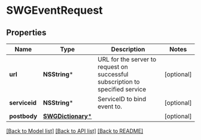 # SWGEventRequest

## Properties
Name | Type | Description | Notes
------------ | ------------- | ------------- | -------------
**url** | **NSString*** | URL for the server to request on successful subscription to specified service | [optional] 
**serviceid** | **NSString*** | ServiceID to bind event to. | [optional] 
**postbody** | [**SWGDictionary***](SWGDictionary.md) |  | [optional] 

[[Back to Model list]](../README.md#documentation-for-models) [[Back to API list]](../README.md#documentation-for-api-endpoints) [[Back to README]](../README.md)


